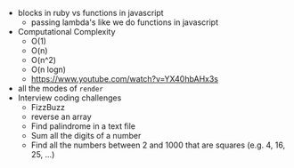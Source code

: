- blocks in ruby vs functions in javascript
  - passing lambda's like we do functions in javascript
- Computational Complexity
  - O(1)
  - O(n)
  - O(n^2)
  - O(n logn)
  - https://www.youtube.com/watch?v=YX40hbAHx3s
- all the modes of `render`
- Interview coding challenges
  - FizzBuzz
  - reverse an array
  - Find palindrome in a text file
  - Sum all the digits of a number
  - Find all the numbers between 2 and 1000 that are squares (e.g. 4, 16, 25, ...)

